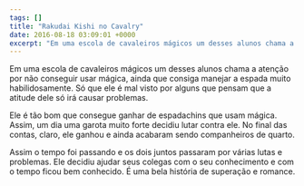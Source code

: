 ```yaml
---
tags: []
title: "Rakudai Kishi no Cavalry"
date: 2016-08-18 03:09:01 +0000
excerpt: "Em uma escola de cavaleiros mágicos um desses alunos chama a atenção por não conseguir usar mágica, ainda que consiga manejar a espada..."
---
```


Em uma escola de cavaleiros mágicos um desses alunos chama a atenção por não conseguir usar mágica, ainda que consiga manejar a espada muito habilidosamente. Só que ele é mal visto por alguns que pensam que a atitude dele só irá causar problemas.

Ele é tão bom que consegue ganhar de espadachins que usam mágica. Assim, um dia uma garota muito forte decidiu lutar contra ele. No final das contas, claro, ele ganhou e ainda acabaram sendo companheiros de quarto.

Assim o tempo foi passando e os dois juntos passaram por várias lutas e problemas. Ele decidiu ajudar seus colegas com o seu conhecimento e com o tempo ficou bem conhecido. É uma bela história de superação e romance.
